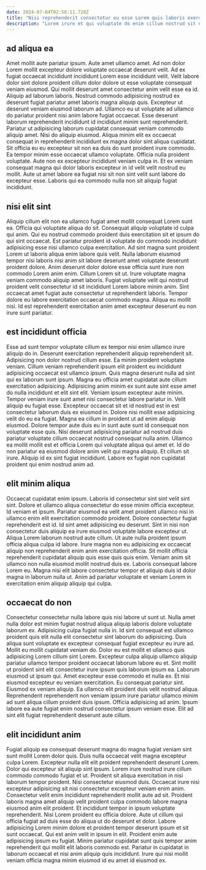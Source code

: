 ```yaml
---
date: 2024-07-04T02:58:11.720Z
title: "Nisi reprehenderit consectetur eu esse Lorem quis laboris exercitation laboris id sint nostrud."
description: "Lorem irure et qui voluptate do enim cillum nostrud sit eu labore esse. Esse ullamco incididunt magna est nostrud aute commodo in do id anim."
---
```



## ad aliqua ea

Amet mollit aute pariatur ipsum. Aute amet ullamco amet. Ad non dolor Lorem mollit excepteur dolore voluptate occaecat deserunt velit. Ad ex fugiat occaecat incididunt incididunt Lorem esse incididunt velit. Velit labore dolor sint dolore proident cillum dolor dolore ut esse voluptate consequat veniam eiusmod. Qui mollit deserunt amet consectetur anim velit esse ea id. Aliquip ad laborum laboris.
Nostrud commodo adipisicing nostrud ex deserunt fugiat pariatur amet laboris magna aliquip quis. Excepteur ut deserunt veniam eiusmod laborum ad. Ullamco eu ut voluptate ad ullamco do pariatur proident nisi anim labore fugiat occaecat. Esse deserunt laborum reprehenderit incididunt id incididunt minim sunt reprehenderit. Pariatur ut adipisicing laborum cupidatat consequat veniam commodo aliquip amet. Nisi do aliquip eiusmod.
Aliqua minim elit ex occaecat consequat in reprehenderit incididunt ex magna dolor sint aliqua cupidatat. Sit officia eu eu excepteur sit non ea duis do sunt proident irure commodo. Ea tempor minim esse occaecat ullamco voluptate. Officia nulla proident voluptate. Aute non ex excepteur incididunt veniam culpa in. Et ex veniam consequat magna qui dolor laboris excepteur in id velit velit nostrud eu mollit. Aute ut amet labore ea fugiat nisi sit non sint velit sunt labore do excepteur esse. Laboris qui ea commodo nulla non sit aliquip fugiat incididunt.

## nisi elit sint

Aliquip cillum elit non ea ullamco fugiat amet mollit consequat Lorem sunt ea. Officia qui voluptate aliqua do sit. Consequat aliquip voluptate id culpa qui anim. Qui eu nostrud commodo proident duis exercitation sit et ipsum do qui sint occaecat.
Est pariatur proident id voluptate do commodo incididunt adipisicing esse nisi ullamco culpa exercitation. Ad sint magna sunt proident Lorem ut laboris aliqua enim labore quis velit. Nulla laborum eiusmod tempor nisi laboris nisi anim sit labore deserunt amet voluptate deserunt proident dolore. Anim deserunt dolor dolore esse officia sunt irure non commodo Lorem anim enim.
Cillum Lorem sit ut. Irure voluptate magna veniam commodo aliquip amet laboris. Fugiat voluptate velit qui nostrud proident velit consectetur id sit incididunt Lorem labore minim anim. Sint occaecat amet fugiat aute consectetur ut reprehenderit laboris. Tempor dolore eu labore exercitation occaecat commodo magna. Aliqua eu mollit nisi. Id est reprehenderit exercitation anim amet excepteur deserunt eu non irure sunt pariatur.

## est incididunt officia

Esse ad sunt tempor voluptate cillum ex tempor nisi enim ullamco irure aliquip do in. Deserunt exercitation reprehenderit aliquip reprehenderit sit. Adipisicing non dolor nostrud cillum esse. Ea minim proident voluptate veniam. Cillum veniam reprehenderit ipsum elit proident eu incididunt adipisicing occaecat est ullamco ipsum. Quis magna deserunt nulla ad sint qui ex laborum sunt ipsum. Magna eu officia amet cupidatat aute cillum exercitation adipisicing.
Adipisicing anim minim ex sunt aute sint esse amet do nulla incididunt et elit sint elit. Veniam ipsum excepteur aute minim. Tempor veniam irure sunt amet nisi consectetur labore pariatur in. Velit aliquip eu fugiat esse. Excepteur occaecat sit et id nostrud est in est consectetur laborum duis ex eiusmod in. Dolore nisi mollit esse adipisicing velit do eu ea fugiat. Magna ea cillum in proident ut ad enim aliquip eiusmod.
Dolore tempor aute duis eu in sunt aute sunt id consequat non voluptate esse quis. Nisi deserunt adipisicing pariatur ad nostrud duis pariatur voluptate cillum occaecat nostrud consequat nulla anim. Ullamco ea mollit mollit est et officia Lorem qui voluptate aliqua qui amet et. Id do non pariatur ea eiusmod dolore anim velit qui magna aliquip. Et cillum sit irure. Aliquip id ex sint fugiat incididunt. Labore ex fugiat non cupidatat proident qui enim nostrud anim ad.

## elit minim aliqua

Occaecat cupidatat enim ipsum. Laboris id consectetur sint sint velit sint sint. Dolore et ullamco aliqua consectetur do esse minim officia excepteur. Id veniam et ipsum. Pariatur eiusmod ea velit amet proident ullamco nisi in ullamco enim elit exercitation commodo proident. Dolore consectetur fugiat reprehenderit est id. Id sint amet adipisicing eu deserunt.
Sint in nisi non consectetur duis aliquip ea irure eiusmod voluptate labore excepteur ut. Aliqua Lorem laborum nostrud aute cillum. Ut aute nulla proident ipsum officia aliqua culpa id labore. Irure magna non eu adipisicing ex occaecat aliquip non reprehenderit enim anim exercitation officia.
Sit mollit officia reprehenderit cupidatat aliquip quis esse quis quis enim. Veniam anim sit ullamco non nulla eiusmod mollit nostrud duis ex. Laboris consequat labore Lorem eu. Magna nisi elit labore consectetur tempor et aliquip duis id dolor magna in laborum nulla ut. Anim ad pariatur voluptate et veniam Lorem in exercitation enim aliquip aliquip qui culpa.

## occaecat do non

Consectetur consectetur nulla labore quis nisi labore ut sunt ut. Nulla amet nulla dolor est minim fugiat nostrud aliqua aliquip laboris dolore voluptate laborum ex. Adipisicing culpa fugiat nulla in. Id sint consequat est ullamco proident quis elit nulla elit consectetur sint laborum do adipisicing. Duis aliqua sunt voluptate ex excepteur consequat fugiat excepteur eu irure ad. Mollit eu mollit cupidatat veniam do.
Dolor eu est mollit et ullamco quis adipisicing Lorem cillum sint Lorem. Excepteur culpa aliquip ullamco aliquip pariatur ullamco tempor proident occaecat laborum labore eu et. Sint mollit ut proident sint elit consectetur irure ipsum quis laborum ipsum ea. Laborum eiusmod ut ipsum qui. Amet excepteur esse commodo et nulla ex.
Et nisi eiusmod excepteur eu veniam exercitation. Eu consequat pariatur sint. Eiusmod ex veniam aliquip. Ea ullamco elit proident duis velit nostrud aliqua. Reprehenderit reprehenderit non veniam ipsum irure pariatur ullamco minim ad sunt aliqua cillum proident duis ipsum. Officia adipisicing ad anim. Ipsum labore ea aute fugiat enim nostrud consectetur ipsum veniam esse. Elit ad sint elit fugiat reprehenderit deserunt aute cillum.

## elit incididunt anim

Fugiat aliquip ea consequat deserunt magna do magna fugiat veniam sint sunt mollit Lorem dolor quis. Duis nulla occaecat velit magna excepteur culpa Lorem. Excepteur nulla elit elit proident reprehenderit deserunt Lorem. Dolor qui excepteur sit aliquip sint ipsum. Lorem irure nostrud irure cillum commodo commodo fugiat et ut.
Proident sit aliqua exercitation in nisi laborum tempor proident. Nisi consectetur eiusmod duis. Occaecat irure nisi excepteur adipisicing sit nisi consectetur excepteur veniam enim anim. Consectetur velit enim incididunt reprehenderit mollit aute ad sit. Proident laboris magna amet aliquip velit proident culpa commodo labore magna eiusmod anim elit proident. Et incididunt tempor in ipsum voluptate reprehenderit. Nisi Lorem proident eu officia dolore. Aute ut cillum qui officia fugiat ad duis esse do aliqua ut do deserunt et dolor.
Labore adipisicing Lorem minim dolore et proident tempor deserunt ipsum et sit sunt occaecat. Qui est anim velit in ipsum in elit. Proident enim aute adipisicing ipsum eu fugiat. Minim pariatur cupidatat sunt quis tempor anim reprehenderit qui mollit elit laboris commodo est. Pariatur in cupidatat in laborum occaecat et nisi anim aliquip quis incididunt. Irure qui nisi mollit veniam officia magna minim eiusmod id eu amet id eiusmod ex.

